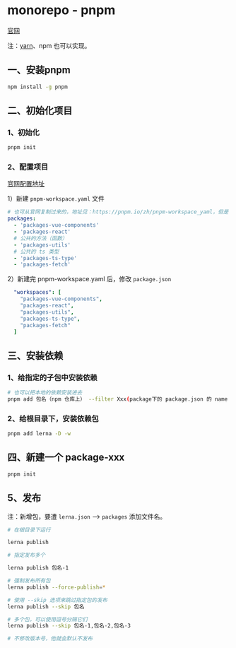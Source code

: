 # monorepo - pnpm

[官网](https://pnpm.io/zh/)

注：[yarn](https://github.com/Not-have/alibabacloud-console-base)、npm 也可以实现。

## 一、安装pnpm

```bash
npm install -g pnpm
```

## 二、初始化项目

### 1、初始化

```bash
pnpm init
```

### 2、配置项目

[官网配置地址](https://pnpm.io/zh/pnpm-workspace_yaml)

1）新建 `pnpm-workspace.yaml` 文件

```yaml
# 也可从官网复制过来的，地址见：https://pnpm.io/zh/pnpm-workspace_yaml，但是 我习惯把组件写到 packages 下 
packages:
  - 'packages-vue-components'
  - 'packages-react'
  # 公共的方法（函数）
  - 'packages-utils'
  # 公共的 ts 类型
  - 'packages-ts-type'
  - 'packages-fetch'
```

2）新建完 pnpm-workspace.yaml 后，修改 `package.json`

```yaml
  "workspaces": [
    "packages-vue-components",
    "packages-react",
    "packages-utils",
    "packages-ts-type",
    "packages-fetch"
  ]
```

## 三、安装依赖

### 1、给指定的子包中安装依赖

```bash
# 也可以把本地的依赖安装进去
pnpm add 包名（npm 仓库上） --filter Xxx(package下的 package.json 的 name 字段)
```

### 2、给根目录下，安装依赖包

```bash
pnpm add lerna -D -w
```

## 四、新建一个 package-xxx

```bash
pnpm init
```

## 5、发布

注：新增包，要遭 `lerna.json` ——> `packages` 添加文件名。

```bash
# 在根目录下运行

lerna publish

# 指定发布多个

lerna publish 包名-1

# 强制发布所有包
lerna publish --force-publish=*

# 使用 --skip 选项来跳过指定包的发布 
lerna publish --skip 包名

# 多个包，可以使用逗号分隔它们
lerna publish --skip 包名-1,包名-2,包名-3

# 不修改版本号，他就会默认不发布
```